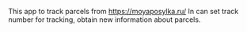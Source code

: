 This app to track parcels from https://moyaposylka.ru/
In can set track number for tracking, obtain new information about parcels.
